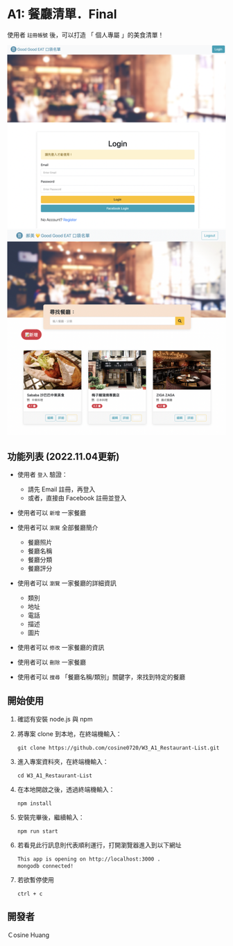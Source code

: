 # A1: 餐廳清單．Final  
使用者 `註冊帳號` 後，可以打造 「 個人專屬 」的美食清單！

![登入畫面](./public/img/A1_01_restaurant_list.png)
![首頁](./public/img/A1_02_restaurant_list.png)

## 功能列表  (2022.11.04更新)
- 使用者 `登入` 驗證：
  - 請先 Email 註冊，再登入
  - 或者，直接由 Facebook 註冊並登入

- 使用者可以 `新增` 一家餐廳

- 使用者可以 `瀏覽` 全部餐廳簡介
  - 餐廳照片
  - 餐廳名稱
  - 餐廳分類
  - 餐廳評分
  
- 使用者可以 `瀏覽` 一家餐廳的詳細資訊
  - 類別
  - 地址
  - 電話
  - 描述
  - 圖片
  
- 使用者可以 `修改` 一家餐廳的資訊

- 使用者可以 `刪除` 一家餐廳

- 使用者可以 `搜尋` 「餐廳名稱/類別」關鍵字，來找到特定的餐廳


## 開始使用
1. 確認有安裝 node.js 與 npm
2. 將專案 clone 到本地，在終端機輸入：

   ```
   git clone https://github.com/cosine0720/W3_A1_Restaurant-List.git
   ```
   
3. 進入專案資料夾，在終端機輸入：

   ```
   cd W3_A1_Restaurant-List
   ```

4. 在本地開啟之後，透過終端機輸入：

   ```
   npm install
   ```
   
5. 安裝完畢後，繼續輸入：

   ```
   npm run start
   ```

6. 若看見此行訊息則代表順利運行，打開瀏覽器進入到以下網址

   ```
   This app is opening on http://localhost:3000 .
   mongodb connected!
   ```

7. 若欲暫停使用

   ```
   ctrl + c
   ```


## 開發者

Ｃosine Huang
